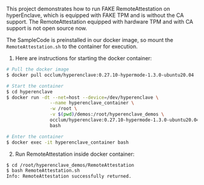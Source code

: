 This project demonstrates how to run FAKE RemoteAttestation on hyperEnclave, which is equipped with FAKE TPM and is without the CA support. The RemoteAttestation equipped with hardware TPM and with CA support is not open source now.

The SampleCode is preinstalled in our docker image, so mount the `RemoteAttestation.sh` to the container for execution.

1. Here are instructions for starting the docker container:
```bash
# Pull the docker image
$ docker pull occlum/hyperenclave:0.27.10-hypermode-1.3.0-ubuntu20.04

# Start the container
$ cd hyperenclave
$ docker run -dt --net=host --device=/dev/hyperenclave \
                --name hyperenclave_container \
                -w /root \
                -v $(pwd)/demos:/root/hyperenclave_demos \
                occlum/hyperenclave:0.27.10-hypermode-1.3.0-ubuntu20.04 \
                bash

# Enter the container
$ docker exec -it hyperenclave_container bash
```

2. Run RemoteAttestation inside docker container:
```bash
$ cd /root/hyperenclave_demos/RemoteAttestation
$ bash RemoteAttestation.sh
Info: RemoteAttestation successfully returned.
```